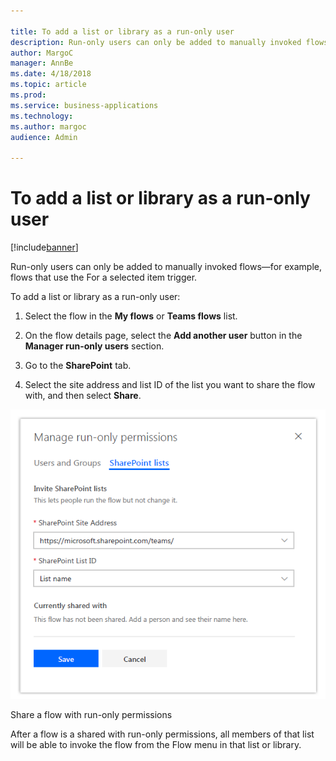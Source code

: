 ```yaml
---

title: To add a list or library as a run-only user
description: Run-only users can only be added to manually invoked flows—for example, flows that use the For a selected item trigger.
author: MargoC
manager: AnnBe
ms.date: 4/18/2018
ms.topic: article
ms.prod: 
ms.service: business-applications
ms.technology: 
ms.author: margoc
audience: Admin

---
```

#  To add a list or library as a run-only user 


[!include[banner](../../../../includes/banner.md)]

Run-only users can only be added to manually invoked flows—for example, flows
that use the For a selected item trigger.

To add a list or library as a run-only user:

1.  Select the flow in the **My flows** or **Teams flows** list.

2.  On the flow details page, select the **Add another user** button in the
    **Manager run-only users** section.

3.  Go to the **SharePoint** tab.

4.  Select the site address and list ID of the list you want to share the flow
    with, and then select **Share**.

![A screenshot demonstrating how to share a flow with run-only permissions](media/to-add-list-or-library-as-run-only-user-1.png "A screenshot demonstrating how to share a flow with run-only permissions")
<!-- Picture 24 -->


Share a flow with run-only permissions

After a flow is a shared with run-only permissions, all members of that list
will be able to invoke the flow from the Flow menu in that list or library.
